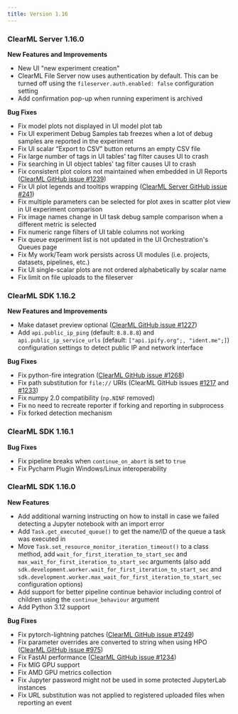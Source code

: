 ```yaml
---
title: Version 1.16
---
```


### ClearML Server 1.16.0

**New Features and Improvements**
* New UI "new experiment creation"
* ClearML File Server now uses authentication by default. This can be turned off using the `fileserver.auth.enabled: false` 
configuration setting
* Add confirmation pop-up when running experiment is archived

**Bug Fixes**
* Fix model plots not displayed in UI model plot tab
* Fix UI experiment Debug Samples tab freezes when a lot of debug samples are reported in the experiment
* Fix UI scalar “Export to CSV” button returns an empty CSV file
* Fix large number of tags in UI tables' tag filter causes UI to crash
* Fix searching in UI object tables' tag filter causes UI to crash
* Fix consistent plot colors not maintained when embedded in UI Reports ([ClearML GitHub issue #1239](https://github.com/allegroai/clearml/issues/1239))
* Fix UI plot legends and tooltips wrapping ([ClearML Server GitHub issue #241](https://github.com/allegroai/clearml-server/issues/241))
* Fix multiple parameters can be selected for plot axes in scatter plot view in UI experiment comparison
* Fix image names change in UI task debug sample comparison when a different metric is selected
* Fix numeric range filters of UI table columns not working
* Fix queue experiment list is not updated in the UI Orchestration's Queues page
* Fix My work/Team work persists across UI modules (i.e. projects, datasets, pipelines, etc.)
* Fix UI single-scalar plots are not ordered alphabetically by scalar name
* Fix limit on file uploads to the fileserver

### ClearML SDK 1.16.2

**New Features and Improvements**
* Make dataset preview optional ([ClearML GitHub issue #1227](https://github.com/allegroai/clearml/issues/1227))
* Add `api.public_ip_ping` (default: `8.8.8.8`) and `api.public_ip_service_urls` (default: `["api.ipify.org";, "ident.me";]`) 
configuration settings to detect public IP and network interface

**Bug Fixes**
* Fix python-fire integration ([ClearML GitHub issue #1268](https://github.com/allegroai/clearml/issues/1268))
* Fix path substitution for `file://` URIs (ClearML GitHub issues [#1217](https://github.com/allegroai/clearml/issues/1217)
and [#1233](https://github.com/allegroai/clearml/issues/1233))
* Fix numpy 2.0 compatibility (`np.NINF` removed)
* Fix no need to recreate reporter if forking and reporting in subprocess
* Fix forked detection mechanism

### ClearML SDK 1.16.1

**Bug Fixes**
* Fix pipeline breaks when `continue_on_abort` is set to `true`
* Fix Pycharm Plugin Windows/Linux interoperability

### ClearML SDK 1.16.0

**New Features**
* Add additional warning instructing on how to install in case we failed detecting a Jupyter notebook with an import error
* Add `Task.get_executed_queue()` to get the name/ID of the queue a task was executed in
* Move `Task.set_resource_monitor_iteration_timeout()` to a class method, add `wait_for_first_iteration_to_start_sec` 
and `max_wait_for_first_iteration_to_start_sec` arguments (also add `sdk.development.worker.wait_for_first_iteration_to_start_sec` 
and `sdk.development.worker.max_wait_for_first_iteration_to_start_sec` configuration options)
* Add support for better pipeline continue behavior including control of children using the `continue_behaviour` argument
* Add Python 3.12 support

**Bug Fixes**
* Fix pytorch-lightning patches ([ClearML GitHub issue #1249](https://github.com/allegroai/clearml/issues/1249))
* Fix parameter overrides are converted to string when using HPO ([ClearML GitHub issue #975](https://github.com/allegroai/clearml/issues/975))
* Fix FastAI performance ([ClearML GitHub issue #1234](https://github.com/allegroai/clearml/issues/1234))
* Fix MIG GPU support
* Fix AMD GPU metrics collection
* Fix Jupyter password might not be used in some protected JupyterLab instances
* Fix URL substitution was not applied to registered uploaded files when reporting an event